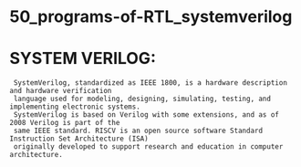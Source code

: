 # 50_programs-of-RTL_systemverilog
# SYSTEM VERILOG:
     SystemVerilog, standardized as IEEE 1800, is a hardware description and hardware verification 
     language used for modeling, designing, simulating, testing, and implementing electronic systems.
     SystemVerilog is based on Verilog with some extensions, and as of 2008 Verilog is part of the
     same IEEE standard. RISCV is an open source software Standard Instruction Set Architecture (ISA)
     originally developed to support research and education in computer architecture.
